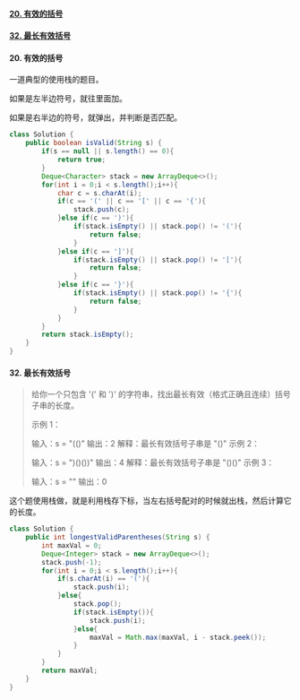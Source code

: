#### [20. 有效的括号](https://leetcode-cn.com/problems/valid-parentheses/)



#### [32. 最长有效括号](https://leetcode-cn.com/problems/longest-valid-parentheses/)



####  20. 有效的括号 

一道典型的使用栈的题目。

如果是左半边符号，就往里面加。

如果是右半边的符号，就弹出，并判断是否匹配。

```java
class Solution {
    public boolean isValid(String s) {
        if(s == null || s.length() == 0){
            return true;
        }
        Deque<Character> stack = new ArrayDeque<>();
        for(int i = 0;i < s.length();i++){
            char c = s.charAt(i);
            if(c == '(' || c == '[' || c == '{'){
                stack.push(c);
            }else if(c == ')'){
                if(stack.isEmpty() || stack.pop() != '('){
                    return false;
                }
            }else if(c == ']'){
                if(stack.isEmpty() || stack.pop() != '['){
                    return false;
                }
            }else if(c == '}'){
                if(stack.isEmpty() || stack.pop() != '{'){
                    return false;
                }
            }
        }
        return stack.isEmpty();
    }
}
```







#### 32. 最长有效括号 



> 给你一个只包含 '(' 和 ')' 的字符串，找出最长有效（格式正确且连续）括号子串的长度。
>
>  
>
> 示例 1：
>
> 输入：s = "(()"
> 输出：2
> 解释：最长有效括号子串是 "()"
> 示例 2：
>
> 输入：s = ")()())"
> 输出：4
> 解释：最长有效括号子串是 "()()"
> 示例 3：
>
> 输入：s = ""
> 输出：0 

这个题使用栈做，就是利用栈存下标，当左右括号配对的时候就出栈，然后计算它的长度。

```java
class Solution {
    public int longestValidParentheses(String s) {
        int maxVal = 0;
        Deque<Integer> stack = new ArrayDeque<>();
        stack.push(-1);
        for(int i = 0;i < s.length();i++){
            if(s.charAt(i) == '('){
                stack.push(i);
            }else{
                stack.pop();
                if(stack.isEmpty()){
                    stack.push(i);
                }else{
                    maxVal = Math.max(maxVal, i - stack.peek());
                }
            }
        }
        return maxVal;
    }
}
```

